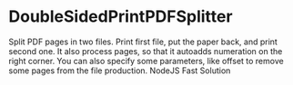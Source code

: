 # DoubleSidedPrintPDFSplitter
Split PDF pages in two files. Print first file, put the paper back, and print second one. It also process pages, so that it autoadds numeration on the right corner. You can also specify some parameters, like offset to remove some pages from the file production. NodeJS Fast Solution
